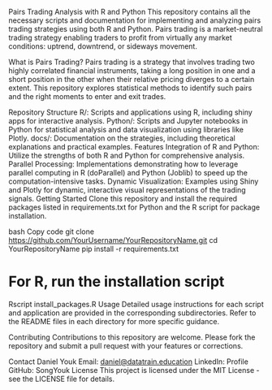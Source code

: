 Pairs Trading Analysis with R and Python
This repository contains all the necessary scripts and documentation for implementing and analyzing pairs trading strategies using both R and Python. Pairs trading is a market-neutral trading strategy enabling traders to profit from virtually any market conditions: uptrend, downtrend, or sideways movement.

What is Pairs Trading?
Pairs trading is a strategy that involves trading two highly correlated financial instruments, taking a long position in one and a short position in the other when their relative pricing diverges to a certain extent. This repository explores statistical methods to identify such pairs and the right moments to enter and exit trades.

Repository Structure
R/: Scripts and applications using R, including shiny apps for interactive analysis.
Python/: Scripts and Jupyter notebooks in Python for statistical analysis and data visualization using libraries like Plotly.
docs/: Documentation on the strategies, including theoretical explanations and practical examples.
Features
Integration of R and Python: Utilize the strengths of both R and Python for comprehensive analysis.
Parallel Processing: Implementations demonstrating how to leverage parallel computing in R (doParallel) and Python (Joblib) to speed up the computation-intensive tasks.
Dynamic Visualization: Examples using Shiny and Plotly for dynamic, interactive visual representations of the trading signals.
Getting Started
Clone this repository and install the required packages listed in requirements.txt for Python and the R script for package installation.

bash
Copy code
git clone https://github.com/YourUsername/YourRepositoryName.git
cd YourRepositoryName
pip install -r requirements.txt
# For R, run the installation script
Rscript install_packages.R
Usage
Detailed usage instructions for each script and application are provided in the corresponding subdirectories. Refer to the README files in each directory for more specific guidance.

Contributing
Contributions to this repository are welcome. Please fork the repository and submit a pull request with your features or corrections.

Contact
Daniel Youk
Email: daniel@datatrain.education
LinkedIn: Profile
GitHub: SongYouk
License
This project is licensed under the MIT License - see the LICENSE file for details.
